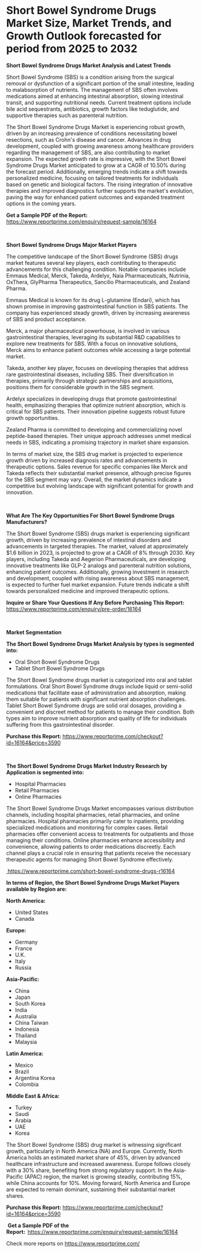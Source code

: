 <p><h1>Short Bowel Syndrome Drugs Market Size, Market Trends, and Growth Outlook forecasted for period from 2025 to 2032</h1></p><p><strong>Short Bowel Syndrome Drugs Market Analysis and Latest Trends</strong></p>
<p><p>Short Bowel Syndrome (SBS) is a condition arising from the surgical removal or dysfunction of a significant portion of the small intestine, leading to malabsorption of nutrients. The management of SBS often involves medications aimed at enhancing intestinal absorption, slowing intestinal transit, and supporting nutritional needs. Current treatment options include bile acid sequestrants, antibiotics, growth factors like teduglutide, and supportive therapies such as parenteral nutrition.</p><p>The Short Bowel Syndrome Drugs Market is experiencing robust growth, driven by an increasing prevalence of conditions necessitating bowel resections, such as Crohn's disease and cancer. Advances in drug development, coupled with growing awareness among healthcare providers regarding the management of SBS, are also contributing to market expansion. The expected growth rate is impressive, with the Short Bowel Syndrome Drugs Market anticipated to grow at a CAGR of 10.50% during the forecast period. Additionally, emerging trends indicate a shift towards personalized medicine, focusing on tailored treatments for individuals based on genetic and biological factors. The rising integration of innovative therapies and improved diagnostics further supports the market's evolution, paving the way for enhanced patient outcomes and expanded treatment options in the coming years.</p></p>
<p><strong>Get a Sample PDF of the Report:&nbsp;</strong> <a href="https://www.reportprime.com/enquiry/request-sample/16164?utm_campaign=3219&utm_medium=2&utm_source=Github&utm_content=ia&utm_term=20032025&utm_id=short-bowel-syndrome-drugs">https://www.reportprime.com/enquiry/request-sample/16164</a></p>
<p>&nbsp;</p>
<p><strong>Short Bowel Syndrome Drugs Major Market Players</strong></p>
<p><p>The competitive landscape of the Short Bowel Syndrome (SBS) drugs market features several key players, each contributing to therapeutic advancements for this challenging condition. Notable companies include Emmaus Medical, Merck, Takeda, Ardelyx, Naia Pharmaceuticals, Nutrinia, OxThera, GlyPharma Therapeutics, Sancilio Pharmaceuticals, and Zealand Pharma.</p><p>Emmaus Medical is known for its drug L-glutamine (Endari), which has shown promise in improving gastrointestinal function in SBS patients. The company has experienced steady growth, driven by increasing awareness of SBS and product acceptance.</p><p>Merck, a major pharmaceutical powerhouse, is involved in various gastrointestinal therapies, leveraging its substantial R&D capabilities to explore new treatments for SBS. With a focus on innovative solutions, Merck aims to enhance patient outcomes while accessing a large potential market.</p><p>Takeda, another key player, focuses on developing therapies that address rare gastrointestinal diseases, including SBS. Their diversification in therapies, primarily through strategic partnerships and acquisitions, positions them for considerable growth in the SBS segment.</p><p>Ardelyx specializes in developing drugs that promote gastrointestinal health, emphasizing therapies that optimize nutrient absorption, which is critical for SBS patients. Their innovation pipeline suggests robust future growth opportunities.</p><p>Zealand Pharma is committed to developing and commercializing novel peptide-based therapies. Their unique approach addresses unmet medical needs in SBS, indicating a promising trajectory in market share expansion.</p><p>In terms of market size, the SBS drug market is projected to experience growth driven by increased diagnosis rates and advancements in therapeutic options. Sales revenue for specific companies like Merck and Takeda reflects their substantial market presence, although precise figures for the SBS segment may vary. Overall, the market dynamics indicate a competitive but evolving landscape with significant potential for growth and innovation.</p></p>
<p>&nbsp;</p>
<p><strong>What Are The Key Opportunities For Short Bowel Syndrome Drugs Manufacturers?</strong></p>
<p><p>The Short Bowel Syndrome (SBS) drugs market is experiencing significant growth, driven by increasing prevalence of intestinal disorders and advancements in targeted therapies. The market, valued at approximately $1.6 billion in 2023, is projected to grow at a CAGR of 8% through 2030. Key players, including Takeda and Aegerion Pharmaceuticals, are developing innovative treatments like GLP-2 analogs and parenteral nutrition solutions, enhancing patient outcomes. Additionally, growing investment in research and development, coupled with rising awareness about SBS management, is expected to further fuel market expansion. Future trends indicate a shift towards personalized medicine and improved therapeutic options.</p></p>
<p><strong>Inquire or Share Your Questions If Any Before Purchasing This Report:</strong> <a href="https://www.reportprime.com/enquiry/pre-order/16164?utm_campaign=3219&utm_medium=2&utm_source=Github&utm_content=ia&utm_term=20032025&utm_id=short-bowel-syndrome-drugs">https://www.reportprime.com/enquiry/pre-order/16164</a></p>
<p>&nbsp;</p>
<p><strong>Market Segmentation</strong></p>
<p><strong>The Short Bowel Syndrome Drugs Market Analysis by types is segmented into:</strong></p>
<p><ul><li>Oral Short Bowel Syndrome Drugs</li><li>Tablet Short Bowel Syndrome Drugs</li></ul></p>
<p><p>The Short Bowel Syndrome drugs market is categorized into oral and tablet formulations. Oral Short Bowel Syndrome drugs include liquid or semi-solid medications that facilitate ease of administration and absorption, making them suitable for patients with significant nutrient absorption challenges. Tablet Short Bowel Syndrome drugs are solid oral dosages, providing a convenient and discreet method for patients to manage their condition. Both types aim to improve nutrient absorption and quality of life for individuals suffering from this gastrointestinal disorder.</p></p>
<p><strong>Purchase this Report:&nbsp;</strong><a href="https://www.reportprime.com/checkout?id=16164&price=3590&utm_campaign=3219&utm_medium=2&utm_source=Github&utm_content=ia&utm_term=20032025&utm_id=short-bowel-syndrome-drugs">https://www.reportprime.com/checkout?id=16164&price=3590</a></p>
<p>&nbsp;</p>
<p><strong>The Short Bowel Syndrome Drugs Market Industry Research by Application is segmented into:</strong></p>
<p><ul><li>Hospital Pharmacies</li><li>Retail Pharmacies</li><li>Online Pharmacies</li></ul></p>
<p><p>The Short Bowel Syndrome Drugs Market encompasses various distribution channels, including hospital pharmacies, retail pharmacies, and online pharmacies. Hospital pharmacies primarily cater to inpatients, providing specialized medications and monitoring for complex cases. Retail pharmacies offer convenient access to treatments for outpatients and those managing their conditions. Online pharmacies enhance accessibility and convenience, allowing patients to order medications discreetly. Each channel plays a crucial role in ensuring that patients receive the necessary therapeutic agents for managing Short Bowel Syndrome effectively.</p></p>
<p><a href="https://www.reportprime.com/short-bowel-syndrome-drugs-r16164?utm_campaign=3219&utm_medium=2&utm_source=Github&utm_content=ia&utm_term=20032025&utm_id=short-bowel-syndrome-drugs">&nbsp;https://www.reportprime.com/short-bowel-syndrome-drugs-r16164</a></p>
<p><strong>In terms of Region, the Short Bowel Syndrome Drugs Market Players available by Region are:</strong></p>
<p>
    <p> <strong> North America: </strong>
        <ul>
            <li>United States</li>
            <li>Canada</li>
        </ul>
        </p> 
    <p> <strong> Europe: </strong>
        <ul>
            <li>Germany</li>
            <li>France</li>
            <li>U.K.</li>
            <li>Italy</li>
            <li>Russia</li>
        </ul>
        </p> 
    <p> <strong> Asia-Pacific: </strong>
        <ul>
            <li>China</li>
            <li>Japan</li>
            <li>South Korea</li>
            <li>India</li>
            <li>Australia</li>
            <li>China Taiwan</li>
            <li>Indonesia</li>
            <li>Thailand</li>
            <li>Malaysia</li>
        </ul>
        </p> 
    <p> <strong> Latin America: </strong>
        <ul>
            <li>Mexico</li>
            <li>Brazil</li>
            <li>Argentina Korea</li>
            <li>Colombia</li>
        </ul>
        </p> 
    <p> <strong> Middle East & Africa: </strong>
        <ul>
            <li>Turkey</li>
            <li>Saudi</li>
            <li>Arabia</li>
            <li>UAE</li>
            <li>Korea</li>
        </ul>
    </p>
    </p>
<p><p>The Short Bowel Syndrome (SBS) drug market is witnessing significant growth, particularly in North America (NA) and Europe. Currently, North America holds an estimated market share of 45%, driven by advanced healthcare infrastructure and increased awareness. Europe follows closely with a 30% share, benefiting from strong regulatory support. In the Asia-Pacific (APAC) region, the market is growing steadily, contributing 15%, while China accounts for 10%. Moving forward, North America and Europe are expected to remain dominant, sustaining their substantial market shares.</p></p>
<p><strong>Purchase this Report: </strong><a href="https://www.reportprime.com/checkout?id=16164&price=3590&utm_campaign=3219&utm_medium=2&utm_source=Github&utm_content=ia&utm_term=20032025&utm_id=short-bowel-syndrome-drugs">https://www.reportprime.com/checkout?id=16164&price=3590</a></p>
<p>&nbsp;<strong>Get a Sample PDF of the Report:&nbsp;&nbsp;</strong><a href="https://www.reportprime.com/enquiry/request-sample/16164?utm_campaign=3219&utm_medium=2&utm_source=Github&utm_content=ia&utm_term=20032025&utm_id=short-bowel-syndrome-drugs">https://www.reportprime.com/enquiry/request-sample/16164</a></p>
<p><strong></strong></p>
<p>Check more reports on <a href="https://www.reportprime.com/?utm_campaign=3219&utm_medium=2&utm_source=Github&utm_content=ia&utm_term=20032025&utm_id=short-bowel-syndrome-drugs">https://www.reportprime.com/</a></p>